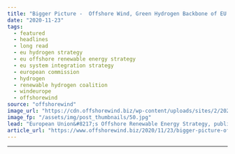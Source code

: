 ```yaml
---
title: "Bigger Picture -  Offshore Wind, Green Hydrogen Backbone of EU’s 2050 Goal"
date: "2020-11-23"
tags: 
  - featured
  - headlines
  - long read
  - eu hydrogen strategy
  - eu offshore renewable energy strategy
  - eu system integration strategy
  - european commission
  - hydrogen
  - renewable hydrogen coalition
  - windeurope
  - offshorewind
source: "offshorewind"
image_url: "https://cdn.offshorewind.biz/wp-content/uploads/sites/2/2020/11/23160008/illustration_source-Enel-Green-Power.jpg"
image_fp: "/assets/img/post_thumbnails/50.jpg"
lead: "European Union&#8217;s Offshore Renewable Energy Strategy, published on 19 November and targeting as much"
article_url: "https://www.offshorewind.biz/2020/11/23/bigger-picture-offshore-wind-green-hydrogen-backbone-of-eus-2050-goal/"
---
```


---
